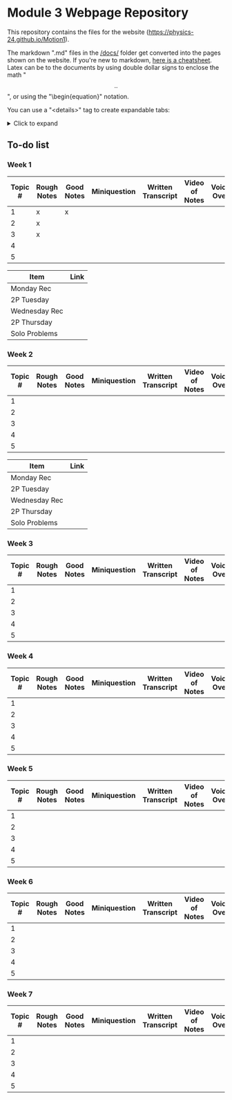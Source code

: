 # Module 3 Webpage Repository

This repository contains the files for the website (https://physics-24.github.io/Motion1). 

The markdown ".md" files in the [/docs/](https://github.com/Physics-24/Motion1/tree/master/docs) folder get converted into the pages shown on the website. If you're new to markdown, [here is a cheatsheet](https://github.com/adam-p/markdown-here/wiki/Markdown-Here-Cheatsheet). Latex can be to the documents by using double dollar signs to enclose the math "$$ .. $$", or using the "\begin{equation}" notation.

You can use a "\<details>" tag to create expandable tabs: 

<details>
<summary markdown='span'> Click to expand </summary>

Take a look a the raw markdown file for how to format the "\<details>" tag. 

</details>


## To-do list 

### Week 1

Topic # | Rough Notes | Good Notes | Miniquestion | Written Transcript | Video of Notes    | Voice Over | Final Edit
--------|-------------|-------------|-------------|-------------------|-------------------|-----------|-----------
1       |   x         |      x      |             |                   |                   |           |
2       |   x         |             |             |                   |                   |           |
3       |   x         |             |             |                   |                   |           |
4       |             |             |             |                   |                   |           |
5       |             |             |             |                   |                   |           |

Item  | Link 
-------| --------
Monday Rec | 
2P Tuesday |
Wednesday Rec | 
2P Thursday | 
Solo Problems |



### Week 2

Topic # | Rough Notes | Good Notes | Miniquestion | Written Transcript | Video of Notes    | Voice Over | Final Edit
--------|-------------|-------------|-------------|-------------------|-------------------|-----------|-----------
1       |             |             |             |                   |                   |           |
2       |             |             |             |                   |                   |           |
3       |             |             |             |                   |                   |           |
4       |             |             |             |                   |                   |           |
5       |             |             |             |                   |                   |           |

Item  | Link 
-------| --------
Monday Rec | 
2P Tuesday |
Wednesday Rec | 
2P Thursday | 
Solo Problems |


### Week 3

Topic # | Rough Notes | Good Notes | Miniquestion | Written Transcript | Video of Notes    | Voice Over | Final Edit
--------|-------------|-------------|-------------|-------------------|-------------------|-----------|-----------
1       |             |             |             |                   |                   |           |
2       |             |             |             |                   |                   |           |
3       |             |             |             |                   |                   |           |
4       |             |             |             |                   |                   |           |
5       |             |             |             |                   |                   |           |

### Week 4

Topic # | Rough Notes | Good Notes | Miniquestion | Written Transcript | Video of Notes    | Voice Over | Final Edit
--------|-------------|-------------|-------------|-------------------|-------------------|-----------|-----------
1       |             |             |             |                   |                   |           |
2       |             |             |             |                   |                   |           |
3       |             |             |             |                   |                   |           |
4       |             |             |             |                   |                   |           |
5       |             |             |             |                   |                   |           |

### Week 5

Topic # | Rough Notes | Good Notes | Miniquestion | Written Transcript | Video of Notes    | Voice Over | Final Edit
--------|-------------|-------------|-------------|-------------------|-------------------|-----------|-----------
1       |             |             |             |                   |                   |           |
2       |             |             |             |                   |                   |           |
3       |             |             |             |                   |                   |           |
4       |             |             |             |                   |                   |           |
5       |             |             |             |                   |                   |           |

### Week 6

Topic # | Rough Notes | Good Notes | Miniquestion | Written Transcript | Video of Notes    | Voice Over | Final Edit
--------|-------------|-------------|-------------|-------------------|-------------------|-----------|-----------
1       |             |             |             |                   |                   |           |
2       |             |             |             |                   |                   |           |
3       |             |             |             |                   |                   |           |
4       |             |             |             |                   |                   |           |
5       |             |             |             |                   |                   |           |

### Week 7

Topic # | Rough Notes | Good Notes | Miniquestion | Written Transcript | Video of Notes    | Voice Over | Final Edit
--------|-------------|-------------|-------------|-------------------|-------------------|-----------|-----------
1       |             |             |             |                   |                   |           |
2       |             |             |             |                   |                   |           |
3       |             |             |             |                   |                   |           |
4       |             |             |             |                   |                   |           |
5       |             |             |             |                   |                   |           |